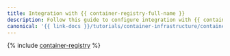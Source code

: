 ```yaml
---
title: Integration with {{ container-registry-full-name }}
description: Follow this guide to configure integration with {{ container-registry-name }}.
canonical: '{{ link-docs }}/tutorials/container-infrastructure/container-registry'
---
```


{% include [container-registry](../../_tutorials/k8s/container-registry.md) %}